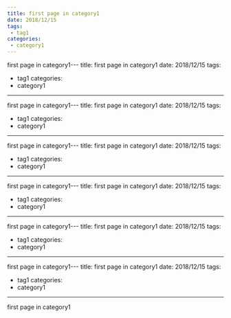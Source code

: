 ```yaml
---
title: first page in category1
date: 2018/12/15
tags:
 - tag1
categories:
 - category1
---
```


first page in category1---
title: first page in category1
date: 2018/12/15
tags:
 - tag1
categories:
 - category1
---

first page in category1---
title: first page in category1
date: 2018/12/15
tags:
 - tag1
categories:
 - category1
---

first page in category1---
title: first page in category1
date: 2018/12/15
tags:
 - tag1
categories:
 - category1
---

first page in category1---
title: first page in category1
date: 2018/12/15
tags:
 - tag1
categories:
 - category1
---

first page in category1---
title: first page in category1
date: 2018/12/15
tags:
 - tag1
categories:
 - category1
---

first page in category1---
title: first page in category1
date: 2018/12/15
tags:
 - tag1
categories:
 - category1
---

first page in category1